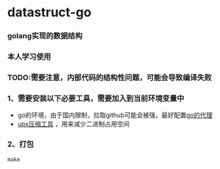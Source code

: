 # datastruct-go
### golang实现的数据结构
### 本人学习使用

### TODO:需要注意，内部代码的结构性问题，可能会导致编译失败

### 1、需要安装以下必要工具，需要加入到当前环境变量中
* go的环境，由于国内限制，拉取github可能会被强，最好配置[go的代理](https://goproxy.cn/)
* [upx压缩工具](https://github.com/upx/upx/releases) ，用来减少二进制占用空间

### 2、打包
```
make
```




